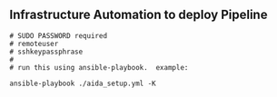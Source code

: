 ## Infrastructure Automation to deploy Pipeline

```
# SUDO PASSWORD required 
# remoteuser
# sshkeypassphrase
#
# run this using ansible-playbook.  example:

ansible-playbook ./aida_setup.yml -K
```
